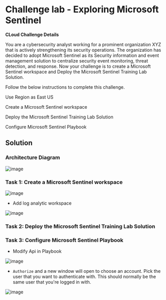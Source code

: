 # Challenge lab - Exploring Microsoft Sentinel


__CLoud Challenge Details__

You are a cybersecurity analyst working for a prominent organization XYZ that is actively strengthening its security operations. The organization has decided to adopt Microsoft Sentinel as its Security information and event management solution to centralize security event monitoring, threat detection, and response. Now your challenge is to create a Microsoft Sentinel workspace and Deploy the Microsoft Sentinel Training Lab Solution.

Follow the below instructions to complete this challenge.

Use Region as East US

Create a Microsoft Sentinel workspace

Deploy the Microsoft Sentinel Training Lab Solution

Configure Microsoft Sentinel Playbook

## Solution

### Architecture Diagram

![image](https://github.com/Tcarters/Cloud-Security-Journey/assets/71230412/e7e7e091-a363-4d53-b1b7-536cb550d28f)


### Task 1: Create a Microsoft Sentinel workspace

![image](https://github.com/Tcarters/Cloud-Security-Journey/assets/71230412/f125f9e5-35a8-4b53-bf90-5d1c68cb2618)

- Add log analytic workspace

![image](https://github.com/Tcarters/Cloud-Security-Journey/assets/71230412/f558cfd0-d503-40b2-93f0-7acb1a2b2bb0)


### Task 2: Deploy the Microsoft Sentinel Training Lab Solution


### Task 3: Configure Microsoft Sentinel Playbook

* Modify Api in Playbook

![image](https://github.com/Tcarters/Cloud-Security-Journey/assets/71230412/0eb19144-8072-4695-9c6c-b6a07b79cdb3)

* `Authorize` and a new window will open to choose an account. Pick the user that you want to authenticate with. This should normally be the same user that you're logged in with.

![image](https://github.com/Tcarters/Cloud-Security-Journey/assets/71230412/6e7411f1-04de-41a7-a567-893633d64c1f)


